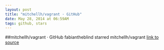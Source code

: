 ```yaml
---
layout: post
title: "mitchellh/vagrant · GitHub"
date: May 28, 2014 at 06:59AM
tags: github, stars
---
```

##mitchellh/vagrant · GitHub
fabiantheblind starred mitchellh/vagrant
[link to source](http://ift.tt/wdIaUE) 

